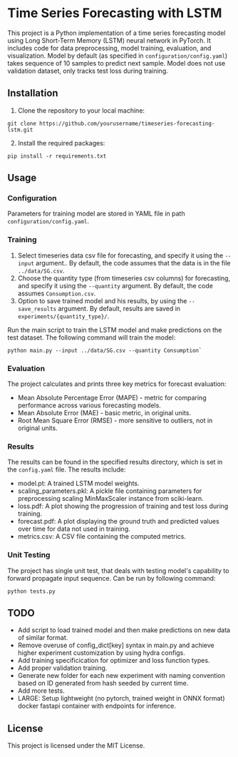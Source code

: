 # Time Series Forecasting with LSTM

This project is a Python implementation of a time series forecasting model using Long Short-Term Memory (LSTM) neural network in PyTorch. It includes code for data preprocessing, model training, evaluation, and visualization. Model by default (as specified in `configuration/config.yaml`) takes sequence of 10 samples to predict next sample. Model does not use validation dataset, only tracks test loss during training.

## Installation

1. Clone the repository to your local machine:
```
git clone https://github.com/yourusername/timeseries-forecasting-lstm.git
```
2. Install the required packages:
```
pip install -r requirements.txt
```

## Usage

### Configuration

Parameters for training model are stored in YAML file in path `configuration/config.yaml`.

### Training

1. Select timeseries data csv file for forecasting, and specify it using the `--input` argument.. By default, the code assumes that the data is in the file `../data/SG.csv`.
2. Choose the quantity type (from timeseries csv columns) for forecasting, and specify it using the `--quantity` argument. By default, the code assumes `Consumption.csv`.
3. Option to save trained model and his results, by using the `--save_results` argument. By default, results are saved in `experiments/{quantity_type}/`.

Run the main script to train the LSTM model and make predictions on the test dataset. The following command will train the model:
```
python main.py --input ../data/SG.csv --quantity Consumption`
```

### Evaluation

The project calculates and prints three key metrics for forecast evaluation:

- Mean Absolute Percentage Error (MAPE) - metric for comparing performance across various forecasting models.
- Mean Absolute Error (MAE) - basic metric, in original units.
- Root Mean Square Error (RMSE) - more sensitive to outliers, not in original units.

### Results

The results can be found in the specified results directory, which is set in the `config.yaml` file. The results include:

- model.pt: A trained LSTM model weights.
- scaling_parameters.pkl: A pickle file containing parameters for preprocessing scaling MinMaxScaler instance from sciki-learn.
- loss.pdf: A plot showing the progression of training and test loss during training.
- forecast.pdf: A plot displaying the ground truth and predicted values over time for data not used in training.
- metrics.csv: A CSV file containing the computed metrics.

### Unit Testing
The project has single unit test, that deals with testing model's capability to forward propagate input sequence. Can be run by following command:

```
python tests.py
```

## TODO
- Add script to load trained model and then make predictions on new data of similar format.
- Remove overuse of config_dict[key] syntax in main.py and achieve higher experiment customization by using hydra configs.
- Add training specificication for optimizer and loss function types.
- Add proper validation training.
- Generate new folder for each new experiment with naming convention based on ID generated from hash seeded by current time.
- Add more tests.
- LARGE: Setup lightweight (no pytorch, trained weight in ONNX format) docker fastapi container with endpoints for inference.

## License

This project is licensed under the MIT License.